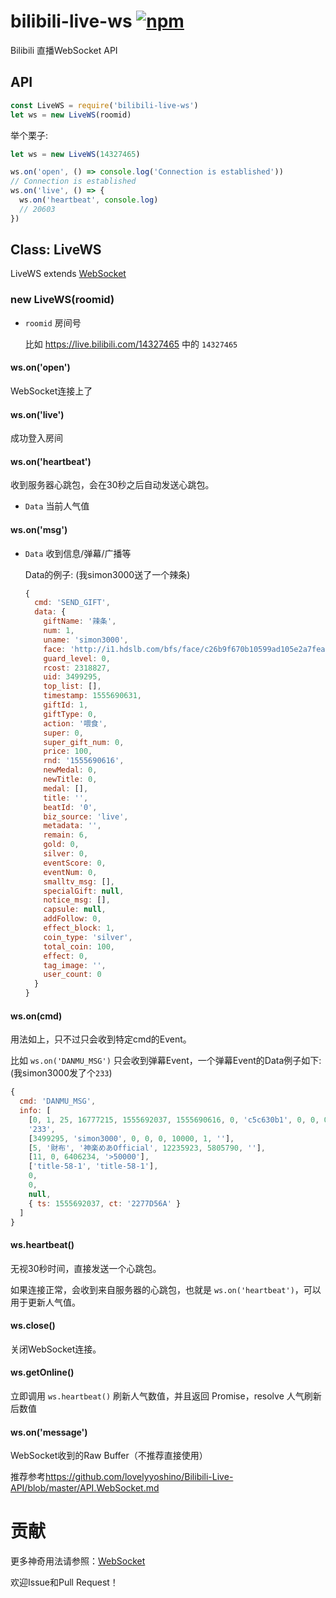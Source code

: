 # bilibili-live-ws [![npm](https://img.shields.io/npm/v/bilibili-live-ws.svg)](https://www.npmjs.com/package/bilibili-live-ws)

Bilibili 直播WebSocket API

## API

```javascript
const LiveWS = require('bilibili-live-ws')
let ws = new LiveWS(roomid)
```

举个栗子:

```javascript
let ws = new LiveWS(14327465)

ws.on('open', () => console.log('Connection is established'))
// Connection is established
ws.on('live', () => {
  ws.on('heartbeat', console.log)
  // 20603
})
```

## Class: LiveWS

LiveWS extends [WebSocket](https://github.com/websockets/ws/blob/master/doc/ws.md#class-websocket)

### new LiveWS(roomid)

- `roomid` 房间号

  比如 https://live.bilibili.com/14327465 中的 `14327465`

#### ws.on('open')

WebSocket连接上了

#### ws.on('live')

成功登入房间

#### ws.on('heartbeat')

收到服务器心跳包，会在30秒之后自动发送心跳包。

- `Data` 当前人气值

#### ws.on('msg')

- `Data` 收到信息/弹幕/广播等

  Data的例子: (我simon3000送了一个辣条)

  ```javascript
  {
    cmd: 'SEND_GIFT',
    data: {
      giftName: '辣条',
      num: 1,
      uname: 'simon3000',
      face: 'http://i1.hdslb.com/bfs/face/c26b9f670b10599ad105e2a7fea4b5f21c0f0bcf.jpg',
      guard_level: 0,
      rcost: 2318827,
      uid: 3499295,
      top_list: [],
      timestamp: 1555690631,
      giftId: 1,
      giftType: 0,
      action: '喂食',
      super: 0,
      super_gift_num: 0,
      price: 100,
      rnd: '1555690616',
      newMedal: 0,
      newTitle: 0,
      medal: [],
      title: '',
      beatId: '0',
      biz_source: 'live',
      metadata: '',
      remain: 6,
      gold: 0,
      silver: 0,
      eventScore: 0,
      eventNum: 0,
      smalltv_msg: [],
      specialGift: null,
      notice_msg: [],
      capsule: null,
      addFollow: 0,
      effect_block: 1,
      coin_type: 'silver',
      total_coin: 100,
      effect: 0,
      tag_image: '',
      user_count: 0
    }
  }
  ```

#### ws.on(cmd)

用法如上，只不过只会收到特定cmd的Event。

比如 `ws.on('DANMU_MSG')` 只会收到弹幕Event，一个弹幕Event的Data例子如下: (我simon3000发了个`233`)

```javascript
{
  cmd: 'DANMU_MSG',
  info: [
    [0, 1, 25, 16777215, 1555692037, 1555690616, 0, 'c5c630b1', 0, 0, 0],
    '233',
    [3499295, 'simon3000', 0, 0, 0, 10000, 1, ''],
    [5, '財布', '神楽めあOfficial', 12235923, 5805790, ''],
    [11, 0, 6406234, '>50000'],
    ['title-58-1', 'title-58-1'],
    0,
    0,
    null,
    { ts: 1555692037, ct: '2277D56A' }
  ]
}
```



#### ws.heartbeat()

无视30秒时间，直接发送一个心跳包。

如果连接正常，会收到来自服务器的心跳包，也就是 `ws.on('heartbeat')`，可以用于更新人气值。

#### ws.close()

关闭WebSocket连接。

#### ws.getOnline()

立即调用 `ws.heartbeat()` 刷新人气数值，并且返回 Promise，resolve 人气刷新后数值

#### ws.on('message')

WebSocket收到的Raw Buffer（不推荐直接使用）

推荐参考<https://github.com/lovelyyoshino/Bilibili-Live-API/blob/master/API.WebSocket.md>

# 贡献

更多神奇用法请参照：[WebSocket](https://github.com/websockets/ws/blob/master/doc/ws.md#class-websocket)

欢迎Issue和Pull Request！